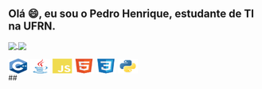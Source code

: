## Olá 😄, eu sou o Pedro Henrique, estudante de TI na UFRN.

<a href="https://github.com/pedrohenrique06/github-readme-stats">
<img height=150 align="center" src="https://github-readme-stats.vercel.app/api?username=pedrohenrique06&hide=prs,issues&show_icons=true&theme=dracula&title_color=blue&rank_icon=github" />
</a>

<a href="https://github.com/pedrohenrique06/github-readme-stats">
<img height=150 align="center" src="https://github-readme-stats.vercel.app/api/top-langs/?username=pedrohenrique06&hide=cmake&langs_count=5&layout=donut&theme=dracula&title_color=blue" />
</a>

<div style="display: inline_block"><br>
  <img align="center" alt="Rafa-Csharp" height="30" width="40" src="https://raw.githubusercontent.com/devicons/devicon/master/icons/cplusplus/cplusplus-original.svg">
  <img align="center" alt="Rafa-Csharp" height="30" width="40" src="https://raw.githubusercontent.com/devicons/devicon/master/icons/java/java-original.svg">
  <img align="center" alt="Rafa-Js" height="30" width="40" src="https://raw.githubusercontent.com/devicons/devicon/master/icons/javascript/javascript-plain.svg">
  <img align="center" alt="Rafa-HTML" height="30" width="40" src="https://raw.githubusercontent.com/devicons/devicon/master/icons/html5/html5-original.svg">
  <img align="center" alt="Rafa-CSS" height="30" width="40" src="https://raw.githubusercontent.com/devicons/devicon/master/icons/css3/css3-original.svg">
  <img align="center" alt="Rafa-Python" height="30" width="40" src="https://raw.githubusercontent.com/devicons/devicon/master/icons/python/python-original.svg">
</div>
  ##
